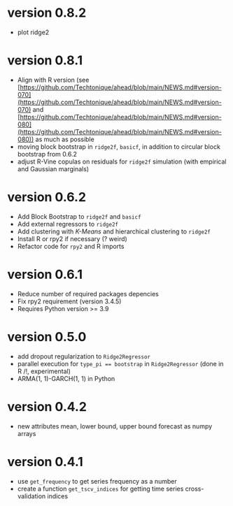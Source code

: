 # version 0.8.2

- plot ridge2

# version 0.8.1

- Align with R version (see [https://github.com/Techtonique/ahead/blob/main/NEWS.md#version-070](https://github.com/Techtonique/ahead/blob/main/NEWS.md#version-070) and [https://github.com/Techtonique/ahead/blob/main/NEWS.md#version-080](https://github.com/Techtonique/ahead/blob/main/NEWS.md#version-080)) as much as possible
- moving block bootstrap in `ridge2f`, `basicf`, in addition to circular block bootstrap from 0.6.2
- adjust R-Vine copulas on residuals for `ridge2f` simulation (with empirical and Gaussian marginals)

# version 0.6.2

- Add Block Bootstrap to `ridge2f` and `basicf`
- Add external regressors to `ridge2f`
- Add clustering with _K-Means_ and hierarchical clustering to `ridge2f`
- Install R or rpy2 if necessary (? weird)
- Refactor code for `rpy2` and R imports

# version 0.6.1

- Reduce number of required packages depencies
- Fix rpy2 requirement (version 3.4.5)
- Requires Python version >= 3.9

# version 0.5.0

- add dropout regularization to `Ridge2Regressor`
- parallel execution for `type_pi == bootstrap` in `Ridge2Regressor` (done in R /!\, experimental)
- ARMA(1, 1)-GARCH(1, 1) in Python 

# version 0.4.2

- new attributes mean, lower bound, upper bound forecast as numpy arrays

# version 0.4.1

- use `get_frequency` to get series frequency as a number
- create a function `get_tscv_indices` for getting time series cross-validation indices